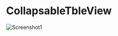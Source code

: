 # CollapsableTbleView

![Screenshot1](https://user-images.githubusercontent.com/22230651/65665689-c26ac880-e059-11e9-8ce5-200faae2fb74.png)
